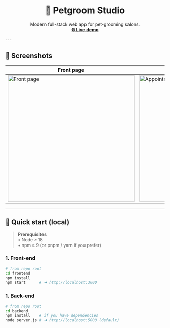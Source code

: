 <!-- README.md -->

<h1 align="center">🐾 Petgroom Studio</h1>

<p align="center">
  Modern full-stack web app for pet-grooming salons.<br/>
  <a href="https://bestgroomstudio.pl"><strong>🌐 Live&nbsp;demo</strong></a>
</p>
---

## 📸 Screenshots

| Front page | Appointments |
|------------|--------------|
| <img src="https://ibb.co/v6L8bY9m" width="400" alt="Front page" /> | <img src="https://ibb.co/5XvbkFm2" width="400" alt="Appointments page" /> |


---

## 🚀 Quick start (local)

> **Prerequisites**  
> • Node ≥ 18  
> • npm ≥ 9 (or pnpm / yarn if you prefer)

### 1. Front-end

```bash
# from repo root
cd frontend
npm install
npm start      # ➜ http://localhost:3000
```

### 1. Back-end

```bash
# from repo root
cd backend
npm install    # if you have dependencies
node server.js # ➜ http://localhost:5000 (default)
```